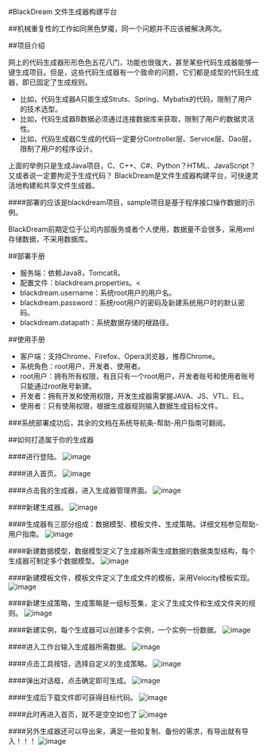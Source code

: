 #BlackDream 文件生成器构建平台

##机械重复性的工作如同黑色梦魇，同一个问题并不应该被解决两次。

##项目介绍

网上的代码生成器形形色色五花八门，功能也很强大，甚至某些代码生成器能够一键生成项目。但是，这些代码生成器有一个致命的问题，它们都是成型的代码生成器，即已固定了生成规则。

* 比如，代码生成器A只能生成Struts、Spring、Mybatis的代码，限制了用户的技术选型。
* 比如，代码生成器B数据必须通过连接数据库来获取，限制了用户的数据灵活性。
* 比如，代码生成器C生成的代码一定要分Controller层、Service层、Dao层，限制了用户的程序设计。

上面的举例只是生成Java项目，C、C++、C#、Python？HTML、JavaScript？又或者说一定要拘泥于生成代码？
BlackDream是文件生成器构建平台，可快速灵活地构建和共享文件生成器。

####部署的应该是blackdream项目，sample项目是基于程序接口操作数据的示例。

BlackDream前期定位于公司内部服务或者个人使用，数据量不会很多，采用xml存储数据，不采用数据库。

##部署手册

* 服务端：依赖Java8，Tomcat8。
* 配置文件：blackdream.properties。<
* blackdream.username：系统root用户的用户名。
* blackdream.password：系统root用户的密码及新建系统用户时的默认密码。
* blackdream.datapath：系统数据存储的根路径。

##使用手册

* 客户端：支持Chrome、Firefox、Opera浏览器，推荐Chrome。
* 系统角色：root用户、开发者、使用者。
* root用户：拥有所有权限，有且只有一个root用户，开发者账号和使用者账号只能通过root账号新建。
* 开发者：拥有开发和使用权限，开发生成器需掌握JAVA、JS、VTL、EL。
* 使用者：只有使用权限，根据生成器规则输入数据生成目标文件。

###系统部署成功后，其余的文档在系统导航条-帮助-用户指南可翻阅。

##如何打造属于你的生成器

####进行登陆。
![image](https://github.com/LaineyC/blackdream/blob/master/blackdream/site/image/login.png)

####进入首页。
![image](https://github.com/LaineyC/blackdream/blob/master/blackdream/site/image/main.png)

####点击我的生成器，进入生成器管理界面。
![image](https://github.com/LaineyC/blackdream/blob/master/blackdream/site/image/generator-manage.png)

####新建生成器。
![image](https://github.com/LaineyC/blackdream/blob/master/blackdream/site/image/generator-create.png)

####生成器有三部分组成：数据模型、模板文件、生成策略。详细文档参见帮助-用户指南。
![image](https://github.com/LaineyC/blackdream/blob/master/blackdream/site/image/generator-manage2.png)

####新建数据模型，数据模型定义了生成器所需生成数据的数据类型结构，每个生成器可制定多个数据模型。
![image](https://github.com/LaineyC/blackdream/blob/master/blackdream/site/image/dynamicModel-create.png)

####新建模板文件，模板文件定义了生成文件的模板，采用Velocity模板实现。
![image](https://github.com/LaineyC/blackdream/blob/master/blackdream/site/image/template-create.png)

####新建生成策略，生成策略是一组标签集，定义了生成文件和生成文件夹的规则。
![image](https://github.com/LaineyC/blackdream/blob/master/blackdream/site/image/templateStrategy-create.png)

####新建实例，每个生成器可以创建多个实例，一个实例一份数据。
![image](https://github.com/LaineyC/blackdream/blob/master/blackdream/site/image/generatorInstance-create.png)

####进入工作台输入生成器所需数据。
![image](https://github.com/LaineyC/blackdream/blob/master/blackdream/site/image/dataModel-manage.png)

####点击工具按钮，选择自定义的生成策略。
![image](https://github.com/LaineyC/blackdream/blob/master/blackdream/site/image/dataModel-manage1.png)

####弹出对话框，点击确定即可生成。
![image](https://github.com/LaineyC/blackdream/blob/master/blackdream/site/image/dataModel-manage2.png)

####生成后下载文件即可获得目标代码。
![image](https://github.com/LaineyC/blackdream/blob/master/blackdream/site/image/generatorInstance-run.png)

####此时再进入首页，就不是空空如也了
![image](https://github.com/LaineyC/blackdream/blob/master/blackdream/site/image/main1.png)

####另外生成器还可以导出来，满足一些如复制、备份的需求，有导出就有导入！！！
![image](https://github.com/LaineyC/blackdream/blob/master/blackdream/site/image/generator-export.png)
